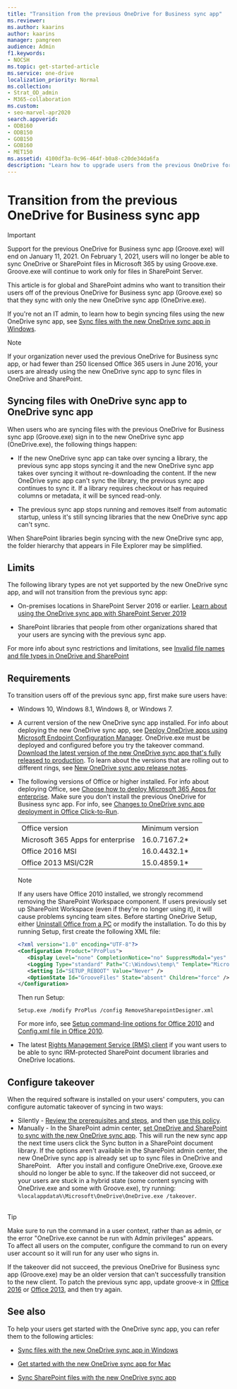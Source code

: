 ```yaml
---
title: "Transition from the previous OneDrive for Business sync app"
ms.reviewer: 
ms.author: kaarins
author: kaarins
manager: pamgreen
audience: Admin
f1.keywords:
- NOCSH
ms.topic: get-started-article
ms.service: one-drive
localization_priority: Normal
ms.collection: 
- Strat_OD_admin
- M365-collaboration
ms.custom:
- seo-marvel-apr2020
search.appverid:
- ODB160
- ODB150
- GOB150
- GOB160
- MET150
ms.assetid: 4100df3a-0c96-464f-b0a8-c20de34da6fa
description: "Learn how to upgrade users from the previous OneDrive for Business sync app to the new OneDrive sync app (OneDrive.exe)."
---
```


# Transition from the previous OneDrive for Business sync app

> [!IMPORTANT]
> Support for the previous OneDrive for Business sync app (Groove.exe) will end on January 11, 2021. On February 1, 2021, users will no longer be able to sync OneDrive or SharePoint files in Microsoft 365 by using Groove.exe. Groove.exe will continue to work only for files in SharePoint Server.

This article is for global and SharePoint admins who want to transition their users off of the previous OneDrive for Business sync app (Groove.exe) so that they sync with only the new OneDrive sync app (OneDrive.exe).
  
If you're not an IT admin, to learn how to begin syncing files using the new OneDrive sync app, see [Sync files with the new OneDrive sync app in Windows](https://support.office.com/article/615391c4-2bd3-4aae-a42a-858262e42a49).
  
> [!NOTE]
> If your organization never used the previous OneDrive for Business sync app, or had fewer than 250 licensed Office 365 users in June 2016, your users are already using the new OneDrive sync app to sync files in OneDrive and SharePoint.
  
  
## Syncing files with OneDrive sync app to OneDrive sync app 

When users who are syncing files with the previous OneDrive for Business sync app (Groove.exe) sign in to the new OneDrive sync app (OneDrive.exe), the following things happen:
  
- If the new OneDrive sync app can take over syncing a library, the previous sync app stops syncing it and the new OneDrive sync app takes over syncing it without re-downloading the content. If the new OneDrive sync app can't sync the library, the previous sync app continues to sync it. If a library requires checkout or has required columns or metadata, it will be synced read-only.
    
- The previous sync app stops running and removes itself from automatic startup, unless it's still syncing libraries that the new OneDrive sync app can't sync.
    
When SharePoint libraries begin syncing with the new OneDrive sync app, the folder hierarchy that appears in File Explorer may be simplified.

  
## Limits

The following library types are not yet supported by the new OneDrive sync app, and will not transition from the previous sync app:
  
- On-premises locations in SharePoint Server 2016 or earlier. [Learn about using the OneDrive sync app with SharePoint Server 2019](/SharePoint/install/new-onedrive-sync-client)
    
- SharePoint libraries that people from other organizations shared that your users are syncing with the previous sync app.

For more info about sync restrictions and limitations, see [Invalid file names and file types in OneDrive and SharePoint](https://support.office.com/article/64883a5d-228e-48f5-b3d2-eb39e07630fa)

## Requirements

To transition users off of the previous sync app, first make sure users have:

- Windows 10, Windows 8.1, Windows 8, or Windows 7.

- A current version of the new OneDrive sync app installed. For info about deploying the new OneDrive sync app, see [Deploy OneDrive apps using Microsoft Endpoint Configuration Manager](deploy-on-windows.md). OneDrive.exe must be deployed and configured before you try the takeover command. [Download the latest version of the new OneDrive sync app that's fully released to production](https://go.microsoft.com/fwlink/p/?linkid=844652). To learn about the versions that are rolling out to different rings, see [New OneDrive sync app release notes](https://support.office.com/article/845dcf18-f921-435e-bf28-4e24b95e5fc0).

- The following versions of Office or higher installed. For info about deploying Office, see [Choose how to deploy Microsoft 365 Apps for enterprise](/DeployOffice/plan-office-365-Apps-for-enterprise). Make sure you don't install the previous OneDrive for Business sync app. For info, see [Changes to OneDrive sync app deployment in Office Click-to-Run](exclude-or-uninstall-previous-sync-client.md).
    
    |||
    |:-----|:-----|
    |Office version  <br/> |Minimum version  <br/> |
    |Microsoft 365 Apps for enterprise  <br/> |16.0.7167.2\*  <br/> |
    |Office 2016 MSI  <br/> |16.0.4432.1\*  <br/> |
    |Office 2013 MSI/C2R  <br/> |15.0.4859.1\*  <br/> |


   > [!NOTE]
   > If any users have Office 2010 installed, we strongly recommend removing the SharePoint Workspace component. If users previously set up SharePoint Workspace (even if they're no longer using it), it will cause problems syncing team sites. Before starting OneDrive Setup, either [Uninstall Office from a PC](https://support.office.com/article/9dd49b83-264a-477a-8fcc-2fdf5dbf61d8#OfficeVersion=2010) or modify the installation. To do this by running Setup, first create the following XML file:
   >
   > ```xml
   > <?xml version="1.0" encoding="UTF-8"?>
   > <Configuration Product="ProPlus">
   >    <Display Level="none" CompletionNotice="no" SuppressModal="yes" NoCancel="yes" AcceptEula="yes" />
   >    <Logging Type="standard" Path="C:\Windows\temp\" Template="MicrosoftSharePointWorkspaceSetup(*).txt" />
   >    <Setting Id="SETUP_REBOOT" Value="Never" />
   >    <OptionState Id="GrooveFiles" State="absent" Children="force" />
   > </Configuration>
   > ```
   >
   > Then run Setup:
   >
   > ```console
   > Setup.exe /modify ProPlus /config RemoveSharepointDesigner.xml
   > ```
   > For more info, see [Setup command-line options for Office 2010](/previous-versions/office/office-2010/cc178956(v=office.14)) and [Config.xml file in Office 2010](/previous-versions/office/office-2010/cc179195(v=office.14)). 
 
- The latest [Rights Management Service (RMS) client](https://aka.ms/odirm) if you want users to be able to sync IRM-protected SharePoint document libraries and OneDrive locations.
  
## Configure takeover

When the required software is installed on your users' computers, you can configure automatic takeover of syncing in two ways:
  
- Silently - [Review the prerequisites and steps](use-silent-account-configuration.md), and then [use this policy](use-group-policy.md#silently-sign-in-users-to-the-onedrive-sync-app-with-their-windows-credentials).  
  
- Manually - In the SharePoint admin center, [set OneDrive and SharePoint to sync with the new OneDrive sync app](/sharepoint/let-users-use-new-onedrive-sync-client#set-sharepoint-to-sync-with-the-onedrive-sync-client). This will run the new sync app the next time users click the Sync button in a SharePoint document library. If the options aren't available in the SharePoint admin center, the new OneDrive sync app is already set up to sync files in OneDrive and SharePoint.  
  
After you install and configure OneDrive.exe, Groove.exe should no longer be able to sync. If the takeover did not succeed, or your users are stuck in a hybrid state (some content syncing with OneDrive.exe and some with Groove.exe), try running: `%localappdata%\Microsoft\OneDrive\OneDrive.exe /takeover`.  
  
> [!TIP] 
> Make sure to run the command in a user context, rather than as admin, or the error "OneDrive.exe cannot be run with Admin privileges" appears. <br>To affect all users on the computer, configure the command to run on every user account so it will run for any user who signs in.

If the takeover did not succeed, the previous OneDrive for Business sync app (Groove.exe) may be an older version that can't successfully transition to the new client. To patch the previous sync app, update groove-x in [Office 2016](/officeupdates/msp-files-office-2016) or [Office 2013](/officeupdates/msp-files-office-2013), and then try again.


## See also  

To help your users get started with the OneDrive sync app, you can refer them to the following articles:

- [Sync files with the new OneDrive sync app in Windows](https://support.office.com/article/615391c4-2bd3-4aae-a42a-858262e42a49)

- [Get started with the new OneDrive sync app for Mac](https://support.office.com/article/d11b9f29-00bb-4172-be39-997da46f913f)

- [Sync SharePoint files with the new OneDrive sync app](https://support.office.com/article/6de9ede8-5b6e-4503-80b2-6190f3354a88)
